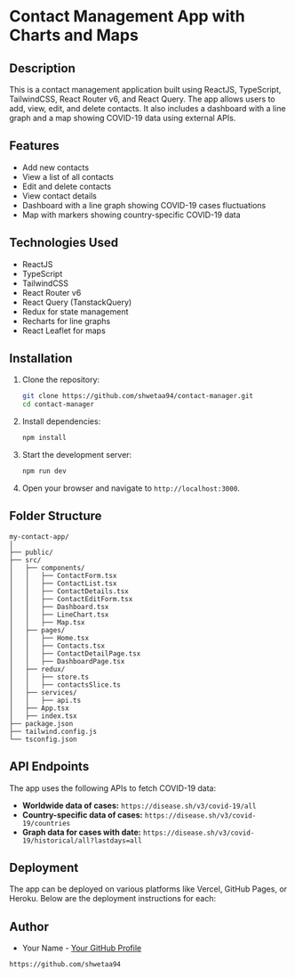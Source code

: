 # Contact Management App with Charts and Maps

## Description

This is a contact management application built using ReactJS, TypeScript, TailwindCSS, React Router v6, and React Query. The app allows users to add, view, edit, and delete contacts. It also includes a dashboard with a line graph and a map showing COVID-19 data using external APIs.

## Features

- Add new contacts
- View a list of all contacts
- Edit and delete contacts
- View contact details
- Dashboard with a line graph showing COVID-19 cases fluctuations
- Map with markers showing country-specific COVID-19 data

## Technologies Used

- ReactJS
- TypeScript
- TailwindCSS
- React Router v6
- React Query (TanstackQuery)
- Redux for state management
- Recharts for line graphs
- React Leaflet for maps

## Installation

1. Clone the repository:

   ```bash
   git clone https://github.com/shwetaa94/contact-manager.git
   cd contact-manager
   ```

2. Install dependencies:

   ```bash
   npm install
   ```

3. Start the development server:

   ```bash
   npm run dev
   ```

4. Open your browser and navigate to `http://localhost:3000`.

## Folder Structure

```
my-contact-app/
│
├── public/
├── src/
│   ├── components/
│   │   ├── ContactForm.tsx
│   │   ├── ContactList.tsx
│   │   ├── ContactDetails.tsx
│   │   ├── ContactEditForm.tsx
│   │   ├── Dashboard.tsx
│   │   ├── LineChart.tsx
│   │   ├── Map.tsx
│   ├── pages/
│   │   ├── Home.tsx
│   │   ├── Contacts.tsx
│   │   ├── ContactDetailPage.tsx
│   │   ├── DashboardPage.tsx
│   ├── redux/
│   │   ├── store.ts
│   │   ├── contactsSlice.ts
│   ├── services/
│   │   ├── api.ts
│   ├── App.tsx
│   ├── index.tsx
├── package.json
├── tailwind.config.js
└── tsconfig.json
```

## API Endpoints

The app uses the following APIs to fetch COVID-19 data:

- **Worldwide data of cases:**
  `https://disease.sh/v3/covid-19/all`
- **Country-specific data of cases:**
  `https://disease.sh/v3/covid-19/countries`
- **Graph data for cases with date:**
  `https://disease.sh/v3/covid-19/historical/all?lastdays=all`

## Deployment

The app can be deployed on various platforms like Vercel, GitHub Pages, or Heroku. Below are the deployment instructions for each:

## Author

- Your Name - [Your GitHub Profile](https://github.com/shwetaa94)

```
https://github.com/shwetaa94

```
